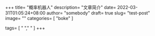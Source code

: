 +++
title= "概率机器人"
description= "文章简介"
date= 2022-03-31T01:05:24+08:00
author= "somebody"
draft= true
slug= "test-post"
image= "" 
categories= [
    "boke"
]

tags=  [
    " "," "
]
+++

